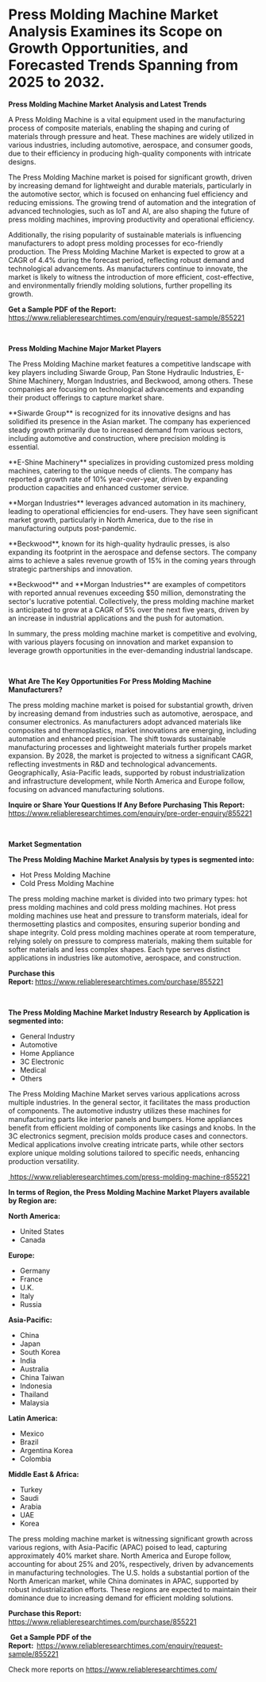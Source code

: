 <p><h1>Press Molding Machine Market Analysis Examines its Scope on Growth Opportunities, and Forecasted Trends Spanning from 2025 to 2032.</h1></p><p><strong>Press Molding Machine Market Analysis and Latest Trends</strong></p>
<p><p>A Press Molding Machine is a vital equipment used in the manufacturing process of composite materials, enabling the shaping and curing of materials through pressure and heat. These machines are widely utilized in various industries, including automotive, aerospace, and consumer goods, due to their efficiency in producing high-quality components with intricate designs.</p><p>The Press Molding Machine market is poised for significant growth, driven by increasing demand for lightweight and durable materials, particularly in the automotive sector, which is focused on enhancing fuel efficiency and reducing emissions. The growing trend of automation and the integration of advanced technologies, such as IoT and AI, are also shaping the future of press molding machines, improving productivity and operational efficiency.</p><p>Additionally, the rising popularity of sustainable materials is influencing manufacturers to adopt press molding processes for eco-friendly production. The Press Molding Machine Market is expected to grow at a CAGR of 4.4% during the forecast period, reflecting robust demand and technological advancements. As manufacturers continue to innovate, the market is likely to witness the introduction of more efficient, cost-effective, and environmentally friendly molding solutions, further propelling its growth.</p></p>
<p><strong>Get a Sample PDF of the Report:&nbsp;</strong> <a href="https://www.reliableresearchtimes.com/enquiry/request-sample/855221?utm_campaign=2455&utm_medium=2&utm_source=Github&utm_content=ia&utm_term=20022025&utm_id=press-molding-machine">https://www.reliableresearchtimes.com/enquiry/request-sample/855221</a></p>
<p>&nbsp;</p>
<p><strong>Press Molding Machine Major Market Players</strong></p>
<p><p>The Press Molding Machine market features a competitive landscape with key players including Siwarde Group, Pan Stone Hydraulic Industries, E-Shine Machinery, Morgan Industries, and Beckwood, among others. These companies are focusing on technological advancements and expanding their product offerings to capture market share.</p><p>**Siwarde Group** is recognized for its innovative designs and has solidified its presence in the Asian market. The company has experienced steady growth primarily due to increased demand from various sectors, including automotive and construction, where precision molding is essential.</p><p>**E-Shine Machinery** specializes in providing customized press molding machines, catering to the unique needs of clients. The company has reported a growth rate of 10% year-over-year, driven by expanding production capacities and enhanced customer service.</p><p>**Morgan Industries** leverages advanced automation in its machinery, leading to operational efficiencies for end-users. They have seen significant market growth, particularly in North America, due to the rise in manufacturing outputs post-pandemic.</p><p>**Beckwood**, known for its high-quality hydraulic presses, is also expanding its footprint in the aerospace and defense sectors. The company aims to achieve a sales revenue growth of 15% in the coming years through strategic partnerships and innovation.</p><p>**Beckwood** and **Morgan Industries** are examples of competitors with reported annual revenues exceeding $50 million, demonstrating the sector's lucrative potential. Collectively, the press molding machine market is anticipated to grow at a CAGR of 5% over the next five years, driven by an increase in industrial applications and the push for automation.</p><p>In summary, the press molding machine market is competitive and evolving, with various players focusing on innovation and market expansion to leverage growth opportunities in the ever-demanding industrial landscape.</p></p>
<p>&nbsp;</p>
<p><strong>What Are The Key Opportunities For Press Molding Machine Manufacturers?</strong></p>
<p><p>The press molding machine market is poised for substantial growth, driven by increasing demand from industries such as automotive, aerospace, and consumer electronics. As manufacturers adopt advanced materials like composites and thermoplastics, market innovations are emerging, including automation and enhanced precision. The shift towards sustainable manufacturing processes and lightweight materials further propels market expansion. By 2028, the market is projected to witness a significant CAGR, reflecting investments in R&D and technological advancements. Geographically, Asia-Pacific leads, supported by robust industrialization and infrastructure development, while North America and Europe follow, focusing on advanced manufacturing solutions.</p></p>
<p><strong>Inquire or Share Your Questions If Any Before Purchasing This Report:</strong> <a href="https://www.reliableresearchtimes.com/enquiry/pre-order-enquiry/855221?utm_campaign=2455&utm_medium=2&utm_source=Github&utm_content=ia&utm_term=20022025&utm_id=press-molding-machine">https://www.reliableresearchtimes.com/enquiry/pre-order-enquiry/855221</a></p>
<p>&nbsp;</p>
<p><strong>Market Segmentation</strong></p>
<p><strong>The Press Molding Machine Market Analysis by types is segmented into:</strong></p>
<p><ul><li>Hot Press Molding Machine</li><li>Cold Press Molding Machine</li></ul></p>
<p><p>The press molding machine market is divided into two primary types: hot press molding machines and cold press molding machines. Hot press molding machines use heat and pressure to transform materials, ideal for thermosetting plastics and composites, ensuring superior bonding and shape integrity. Cold press molding machines operate at room temperature, relying solely on pressure to compress materials, making them suitable for softer materials and less complex shapes. Each type serves distinct applications in industries like automotive, aerospace, and construction.</p></p>
<p><strong>Purchase this Report:&nbsp;</strong><a href="https://www.reliableresearchtimes.com/purchase/855221?utm_campaign=2455&utm_medium=2&utm_source=Github&utm_content=ia&utm_term=20022025&utm_id=press-molding-machine">https://www.reliableresearchtimes.com/purchase/855221</a></p>
<p>&nbsp;</p>
<p><strong>The Press Molding Machine Market Industry Research by Application is segmented into:</strong></p>
<p><ul><li>General Industry</li><li>Automotive</li><li>Home Appliance</li><li>3C Electronic</li><li>Medical</li><li>Others</li></ul></p>
<p><p>The Press Molding Machine Market serves various applications across multiple industries. In the general sector, it facilitates the mass production of components. The automotive industry utilizes these machines for manufacturing parts like interior panels and bumpers. Home appliances benefit from efficient molding of components like casings and knobs. In the 3C electronics segment, precision molds produce cases and connectors. Medical applications involve creating intricate parts, while other sectors explore unique molding solutions tailored to specific needs, enhancing production versatility.</p></p>
<p><a href="https://www.reliableresearchtimes.com/press-molding-machine-r855221?utm_campaign=2455&utm_medium=2&utm_source=Github&utm_content=ia&utm_term=20022025&utm_id=press-molding-machine">&nbsp;https://www.reliableresearchtimes.com/press-molding-machine-r855221</a></p>
<p><strong>In terms of Region, the Press Molding Machine Market Players available by Region are:</strong></p>
<p>
    <p> <strong> North America: </strong>
        <ul>
            <li>United States</li>
            <li>Canada</li>
        </ul>
        </p> 
    <p> <strong> Europe: </strong>
        <ul>
            <li>Germany</li>
            <li>France</li>
            <li>U.K.</li>
            <li>Italy</li>
            <li>Russia</li>
        </ul>
        </p> 
    <p> <strong> Asia-Pacific: </strong>
        <ul>
            <li>China</li>
            <li>Japan</li>
            <li>South Korea</li>
            <li>India</li>
            <li>Australia</li>
            <li>China Taiwan</li>
            <li>Indonesia</li>
            <li>Thailand</li>
            <li>Malaysia</li>
        </ul>
        </p> 
    <p> <strong> Latin America: </strong>
        <ul>
            <li>Mexico</li>
            <li>Brazil</li>
            <li>Argentina Korea</li>
            <li>Colombia</li>
        </ul>
        </p> 
    <p> <strong> Middle East & Africa: </strong>
        <ul>
            <li>Turkey</li>
            <li>Saudi</li>
            <li>Arabia</li>
            <li>UAE</li>
            <li>Korea</li>
        </ul>
    </p>
    </p>
<p><p>The press molding machine market is witnessing significant growth across various regions, with Asia-Pacific (APAC) poised to lead, capturing approximately 40% market share. North America and Europe follow, accounting for about 25% and 20%, respectively, driven by advancements in manufacturing technologies. The U.S. holds a substantial portion of the North American market, while China dominates in APAC, supported by robust industrialization efforts. These regions are expected to maintain their dominance due to increasing demand for efficient molding solutions.</p></p>
<p><strong>Purchase this Report: </strong><a href="https://www.reliableresearchtimes.com/purchase/855221?utm_campaign=2455&utm_medium=2&utm_source=Github&utm_content=ia&utm_term=20022025&utm_id=press-molding-machine">https://www.reliableresearchtimes.com/purchase/855221</a></p>
<p>&nbsp;<strong>Get a Sample PDF of the Report:&nbsp;&nbsp;</strong><a href="https://www.reliableresearchtimes.com/enquiry/request-sample/855221?utm_campaign=2455&utm_medium=2&utm_source=Github&utm_content=ia&utm_term=20022025&utm_id=press-molding-machine">https://www.reliableresearchtimes.com/enquiry/request-sample/855221</a></p>
<p><strong></strong></p>
<p>Check more reports on <a href="https://www.reliableresearchtimes.com/?utm_campaign=2455&utm_medium=2&utm_source=Github&utm_content=ia&utm_term=20022025&utm_id=press-molding-machine">https://www.reliableresearchtimes.com/</a></p>